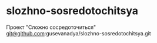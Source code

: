 # slozhno-sosredotochitsya
Проект "Сложно сосредоточиться"
git@github.com:gusevanadya/slozhno-sosredotochitsya.git
